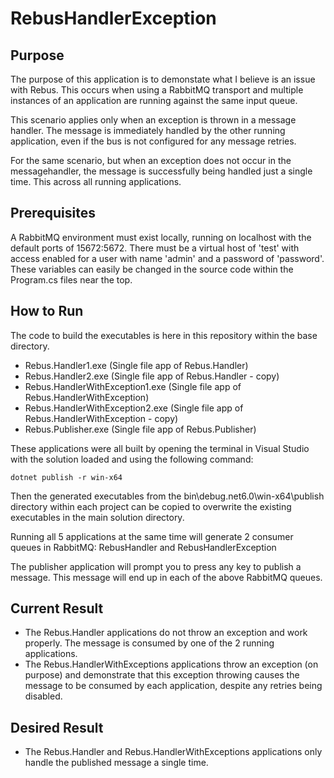 # RebusHandlerException

## Purpose
The purpose of this application is to demonstate what I believe is an issue with Rebus. This occurs when using a RabbitMQ transport and multiple instances of an application are running against the same input queue. 

This scenario applies only when an exception is thrown in a message handler. The message is immediately handled by the other running application, even if the bus is not configured for any message retries. 

For the same scenario, but when an exception does not occur in the messagehandler, the message is successfully being handled just a single time. This across all running applications.

## Prerequisites
A RabbitMQ environment must exist locally, running on localhost with the default ports of 15672:5672. There must be a virtual host of 'test' with access enabled for a user with name 'admin' and a password of 'password'. These variables can easily be changed in the source code within the Program.cs files near the top.

## How to Run
The code to build the executables is here in this repository within the base directory. 

- Rebus.Handler1.exe (Single file app of Rebus.Handler)
- Rebus.Handler2.exe (Single file app of Rebus.Handler - copy)
- Rebus.HandlerWithException1.exe (Single file app of Rebus.HandlerWithException)
- Rebus.HandlerWithException2.exe (Single file app of Rebus.HandlerWithException - copy)
- Rebus.Publisher.exe (Single file app of Rebus.Publisher)

These applications were all built by opening the terminal in Visual Studio with the solution loaded and using the following command:

```
dotnet publish -r win-x64
```

Then the generated executables from the bin\debug\.net6.0\win-x64\publish directory within each project can be copied to overwrite the existing executables in the main solution directory.

Running all 5 applications at the same time will generate 2 consumer queues in RabbitMQ: RebusHandler and RebusHandlerException

The publisher application will prompt you to press any key to publish a message. This message will end up in each of the above RabbitMQ queues.

## Current Result

- The Rebus.Handler applications do not throw an exception and work properly. The message is consumed by one of the 2 running applications.
- The Rebus.HandlerWithExceptions applications throw an exception (on purpose) and demonstrate that this exception throwing causes the message to be consumed by each application, despite any retries being disabled.

## Desired Result

- The Rebus.Handler and Rebus.HandlerWithExceptions applications only handle the published message a single time.
